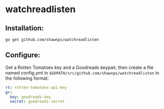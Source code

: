 # watchreadlisten

## Installation:
`go get github.com/shawnps/watchreadlisten`

## Configure:

Get a Rotten Tomatoes key and a Goodreads keypair, then create a file named config.yml in `$GOPATH/src/github.com/shawnps/watchreadlisten` in the following format:

```YAML
rt: rotten-tomatoes-api-key
gr:
  key: goodreads-key
  secret: goodreads-secret
```
